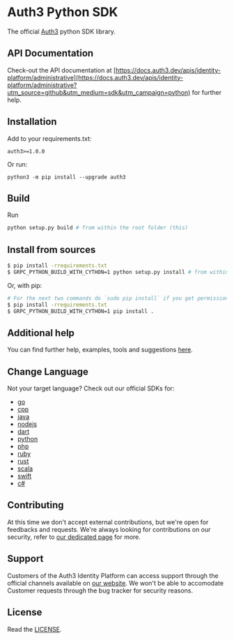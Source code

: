 # Auth3 Python SDK

The official [Auth3](https://auth3.dev/?utm_source=github&utm_medium=sdk&utm_campaign=python) python SDK library.

## API Documentation

Check-out the API documentation at [https://docs.auth3.dev/apis/identity-platform/administrative](https://docs.auth3.dev/apis/identity-platform/administrative?utm_source=github&utm_medium=sdk&utm_campaign=python) for further help.

## Installation

Add to your requirements.txt: 

```
auth3>=1.0.0
```

Or run:

```
python3 -m pip install --upgrade auth3
```

## Build

Run

```bash
python setup.py build # from within the root folder (this)
```

## Install from sources

```bash
$ pip install -rrequirements.txt
$ GRPC_PYTHON_BUILD_WITH_CYTHON=1 python setup.py install # from within the root folder (this)
```

Or, with pip:

```bash
# For the next two commands do `sudo pip install` if you get permission-denied errors
$ pip install -rrequirements.txt
$ GRPC_PYTHON_BUILD_WITH_CYTHON=1 pip install .
```

## Additional help

You can find further help, examples, tools and suggestions [here](https://grpc.io/docs/languages/python/).

## Change Language

Not your target language? Check out our official SDKs for: 

  * [go](https://github.com/auth3-dev/go-sdk)
  * [cpp](https://github.com/auth3-dev/cpp-sdk)
  * [java](https://github.com/auth3-dev/java-sdk)
  * [nodejs](https://github.com/auth3-dev/nodejs-sdk)
  * [dart](https://github.com/auth3-dev/dart-sdk)
  * [python](https://github.com/auth3-dev/python-sdk)
  * [php](https://github.com/auth3-dev/php-sdk)
  * [ruby](https://github.com/auth3-dev/ruby-sdk)
  * [rust](https://github.com/auth3-dev/rust-sdk)
  * [scala](https://github.com/auth3-dev/scala-sdk)
  * [swift](https://github.com/auth3-dev/swift-sdk)
  * [c#](https://github.com/auth3-dev/csharp-sdk)

## Contributing

At this time we don't accept external contributions, but we're open for feedbacks and requests. We're always looking for contributions on our security, refer to [our dedicated page](https://auth3.dev/bounty-program/?utm_source=github&utm_medium=sdk&utm_campaign=python) for more.

## Support

Customers of the Auth3 Identity Platform can access support through the official channels available on [our website](https://auth3.dev/?utm_source=github&utm_medium=sdk&utm_campaign=python). We won't be able to accomodate Customer requests through the bug tracker for security reasons. 

## License

Read the [LICENSE](https://github.com/auth3-dev/python-sdk/blob/main/LICENSE).